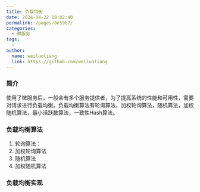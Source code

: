 ```yaml
---
title: 负载均衡
date: 2024-04-22 18:02:40
permalink: /pages/8e59b7/
categories:
  - 微服务
tags:
  - 
author: 
  name: weiluoliang
  link: https://github.com/weiluoliang
---
```


### 简介
使用了微服务后，一般会有多个服务提供者，为了提高系统的性能和可用性，需要对请求进行负载均衡。负载均衡算法有轮询算法，加权轮询算法，随机算法，加权随机算法，最小活跃数算法，一致性Hash算法。

<!-- more -->

### 负载均衡算法
1. 轮询算法： 
2. 加权轮询算法
3. 随机算法
4. 加权随机算法


### 负载均衡实现